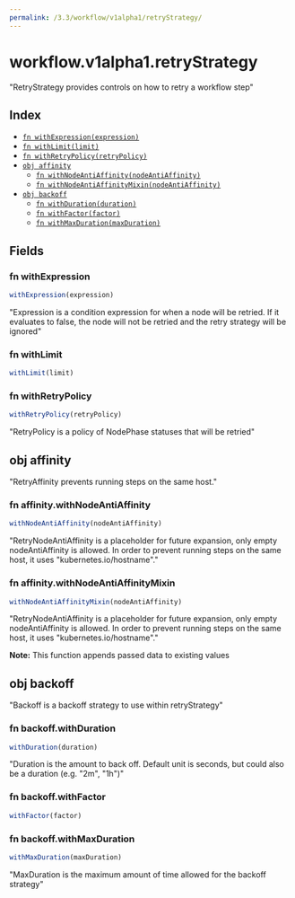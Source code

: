 ```yaml
---
permalink: /3.3/workflow/v1alpha1/retryStrategy/
---
```


# workflow.v1alpha1.retryStrategy

"RetryStrategy provides controls on how to retry a workflow step"

## Index

* [`fn withExpression(expression)`](#fn-withexpression)
* [`fn withLimit(limit)`](#fn-withlimit)
* [`fn withRetryPolicy(retryPolicy)`](#fn-withretrypolicy)
* [`obj affinity`](#obj-affinity)
  * [`fn withNodeAntiAffinity(nodeAntiAffinity)`](#fn-affinitywithnodeantiaffinity)
  * [`fn withNodeAntiAffinityMixin(nodeAntiAffinity)`](#fn-affinitywithnodeantiaffinitymixin)
* [`obj backoff`](#obj-backoff)
  * [`fn withDuration(duration)`](#fn-backoffwithduration)
  * [`fn withFactor(factor)`](#fn-backoffwithfactor)
  * [`fn withMaxDuration(maxDuration)`](#fn-backoffwithmaxduration)

## Fields

### fn withExpression

```ts
withExpression(expression)
```

"Expression is a condition expression for when a node will be retried. If it evaluates to false, the node will not be retried and the retry strategy will be ignored"

### fn withLimit

```ts
withLimit(limit)
```



### fn withRetryPolicy

```ts
withRetryPolicy(retryPolicy)
```

"RetryPolicy is a policy of NodePhase statuses that will be retried"

## obj affinity

"RetryAffinity prevents running steps on the same host."

### fn affinity.withNodeAntiAffinity

```ts
withNodeAntiAffinity(nodeAntiAffinity)
```

"RetryNodeAntiAffinity is a placeholder for future expansion, only empty nodeAntiAffinity is allowed. In order to prevent running steps on the same host, it uses \"kubernetes.io/hostname\"."

### fn affinity.withNodeAntiAffinityMixin

```ts
withNodeAntiAffinityMixin(nodeAntiAffinity)
```

"RetryNodeAntiAffinity is a placeholder for future expansion, only empty nodeAntiAffinity is allowed. In order to prevent running steps on the same host, it uses \"kubernetes.io/hostname\"."

**Note:** This function appends passed data to existing values

## obj backoff

"Backoff is a backoff strategy to use within retryStrategy"

### fn backoff.withDuration

```ts
withDuration(duration)
```

"Duration is the amount to back off. Default unit is seconds, but could also be a duration (e.g. \"2m\", \"1h\")"

### fn backoff.withFactor

```ts
withFactor(factor)
```



### fn backoff.withMaxDuration

```ts
withMaxDuration(maxDuration)
```

"MaxDuration is the maximum amount of time allowed for the backoff strategy"